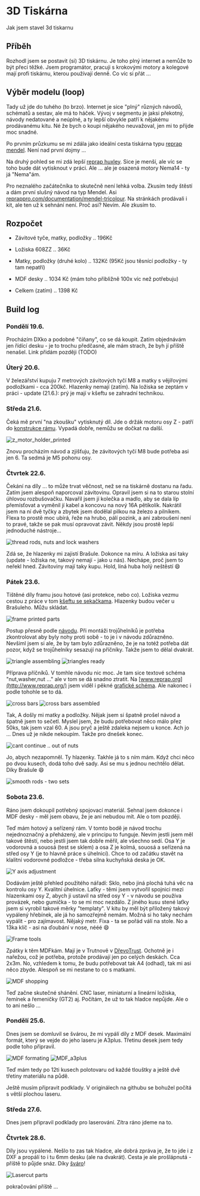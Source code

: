 # 3D Tiskárna

Jak jsem stavel 3d tiskarnu

## Příběh

Rozhodl jsem se postavit (si) 3D tiskárnu. Je toho plný internet a nemůže to být přeci těžké. Jsem programátor, pracuji s krokovými motory a kolegové mají profi tiskárnu, kterou používají denně. Co víc si přát ...

## Výběr modelu (loop)

Tady už jde do tuhého (to brzo). Internet je sice "plný" různých návodů, schématů a sestav, ale má to háček. Vývoj v segmentu je jaksi překotný, návody nedatované a neúplné, a ty lepší obvykle patří k nějakému prodávanému kitu. Né že bych o koupi nějakého neuvažoval, jen mi to přijde moc snadné.

Po prvním průzkumu se mi zdála jako ideální cesta tiskárna typu [reprap mendel](http://reprap.org/wiki/Mendel). Není nad první dojmy ...

Na druhý pohled se mi zdá lepší [reprap huxley](http://reprap.org/wiki/Huxley). Sice je menší, ale víc se toho bude dát vytisknout v práci. Ale ... ale je osazená motory Nema14 - ty já "Nema"ám.

Pro neznalého začátečníka to skutečně není lehká volba. Zkusím tedy štěstí a dám první slušný návod na typ Mendel. Asi [reprappro.com/documentation/mendel-tricolour](https://reprappro.com/documentation/mendel-tricolour/). Na stránkách prodávali i kit, ale ten už k sehnání není. Proč asi? Nevím. Ale zkusím to.

## Rozpočet
* Závitové tyče, matky, podložky .. 196Kč
* Ložiska 608ZZ .. 36Kč
* Matky, podložky (druhé kolo) .. 132Kč (95Kč jsou těsnící podložky - ty tam nepatří)
* MDF desky .. 1034 Kč (mám toho přibližně 100x víc než potřebuju)

* Celkem (zatím) .. 1398 Kč

## Build log

### Pondělí 19.6.
Procházím DXko a podobné "číňany", co se dá koupit. Zatím objednávám jen řídící desku - je to trochu předčasné, ale mám strach, že byh jí příště nenašel. Link přidám později (TODO)

### Úterý 20.6.
V železářství kupuju 7 metrových závitových tyčí M8 a matky s vějířovými podložkami - cca 200kč. Hlazenky nemají (zatím). Na ložiska se zeptám v práci - update (21.6.): prý je mají v kšeftu se zahradní technikou.

### Středa 21.6.
Čeká mě první "na zkoušku" vytisknutý díl. Jde o držák motoru osy Z - patří do [konstrukce rámu](https://reprappro.com/documentation/mendel-tricolour/frame-assembly/). Vypadá dobře, nemůžu se dočkat na další.

![z_motor_holder_printed](/img/z_motor_holder_printed.jpg)

Znovu procházím návod a zjišťuju, že závitových tyčí M8 bude potřeba asi jen 6. Ta sedmá je M5 pohonu osy.

### Čtvrtek 22.6.
Čekání na díly ... to může trvat věčnost, než se na tiskárně dostanu na řadu. Zatím jsem alespoň naporcoval závitovinu. Opravil jsem si na to starou stolní úhlovou rozbušovačku. Navařil jsem jí kolečka a madlo, aby se dala líp přemísťovat a vyměnil jí kabel a koncovu na nový 16A pětíkolík. Nakrátil jsem na ní dvě tyčky a zbytek jsem dodělal pilkou na železo a pilníkem. Flexa to prostě moc ubírá, řeže na hrubo, pálí pozink, a ani zabroušení není to pravé, takže se pak musí opravovat závit. Někdy jsou prostě lepší jednoduché nástroje...

![thread rods, nuts and lock washers](/img/thread_rods.jpg)

Zdá se, že hlazenky mi zajistí Brašule. Dokonce na míru. A ložiska asi taky (update - ložiska ne, takový nemají - jako u nás). Nechápe, proč jsem to neřekl hned. Závitoviny mají taky kupu. Hold, líná huba holý neštěstí :smile:

### Pátek 23.6.
Tištěné díly framu jsou hotové (asi protekce, nebo co). Ložiska vezmu cestou z práce v tom [kšeftu se sekačkama](www.agrico-sro.cz). Hlazenky budou večer u Brašuleho. Můžu skládat.

![frame printed parts](/img/frame_printed_parts.jpg)

Postup přesně podle [návodu](https://reprappro.com/documentation/mendel-tricolour/frame-assembly/). Při montáži trojůhelníků je potřeba zkontrolovat aby byly nohy proti sobě - to je i v návodu zdůrazněno. Nevšiml jsem si ale, že by tam bylo zdůrazněno, že je na totéž potřeba dát pozor, když se trojůhelníky sesazují na příčníky. Takže jsem to dělal dvakrát.

![triangle assembling](/img/one_triangle.jpg)
![triangles ready](/img/two_triangles.jpg)

Příprava příčníků. V tomhle návodu nic moc. Je tam sice textové schéma "nut,washer,nut ..." ale v tom se dá snadno ztratit. Na [www.reprap.org](http://www.reprap.org/) jsem viděl i pěkné [grafické schéma](http://reprap.org/wiki/File:Rear-rods.png). Ale nakonec i podle tohohle se to dá.

![cross bars](/img/cross_bars.jpg)
![cross bars assembled](/img/cross_bars_assembled.jpg)

Tak, A došly mi matky a podložky. Nějak jsem si špatně prošel návod a špatně jsem to sečetl. Myslel jsem, že budu potřebovat něco málo přez 50ks, tak jsem vzal 60. A jsou pryč a ještě zdaleka nejsem u konce. Ach jo ... Dnes už je nikde nekoupím. Takže pro dnešek konec.

![cant continue .. out of nuts](/img/out_of_nuts.jpg)

Jo, abych nezapomněl. Ty hlazenky. Takhle já to s ním mám. Když chci něco po dvou kusech, dodá toho dvě sady. Asi se mu s jednou nechtělo dělat. Díky Brašule :smile:

![smooth rods - two sets](/img/smooth_rods.jpg)

### Sobota 23.6.
Ráno jsem dokoupil potřebný spojovací materiál. Sehnal jsem dokonce i MDF desky - měl jsem obavu, že je ani nebudou mít. Ale o tom později.

Teď mám hotový a seřízený rám. V tomto bodě je návod trochu nejednoznačný a přeházený, ale v principu to funguje. Nevím jestli jsem měl takové štěstí, nebo jestli jsem tak dobře měřil, ale všechno sedí. Osa Y je vodorovná a souosá (test se sklem) a osa Z je kolmá, souosá a seřízená na střed osy Y (je to hlavně práce s úhelnicí). Chce to od začátku stavět na klalitní vodorovné podložce - třeba silna kuchyňská deska je OK.

![Y axis adjustment](/img/frame_adjust.jpg)

Dodávám ještě přehled použitého nářadí: Sklo, nebo jiná plochá tuhá věc na kontrolu osy Y. Kvalitní úhelnice. Laťky - těmi jsem vytvořil spojnici mezi hlazenkami osy Z, abych ji ustavil na střed osy Y - v návodu se používa provázek, nebo gumička - to se mi moc nezdálo. Z jiného kusu stené laťky jsem si vyrobil takové měrky "templaty". V kitu by měl být přiložený takový vypálený hřebínek, ale já ho samozřejmě nemám. Možná si ho taky nechám vypálit - pro zajímavost. Nějaký metr. Fixa - ta se pořád válí na stole. No a 13ka klíč - asi na ďoubání v nose, nééé :smile:

![Frame tools](/img/frame_tools.jpg)

Zpátky k těm MDFkám. Mají je v Trutnově v [DřevoTrust](http://www.drevotrust.cz/cz/). Ochotně je i nařežou, což je potřeba, protože prodávají jen po celých deskách. Cca 2x3m. No, vzhledem k tomu, že budu potřebovat tak A4 (odhad), tak mi asi něco zbyde. Alespoň se mi nestane to co s matkami.

![MDF shopping](/img/shoping_for_mdf.jpg)

Teď začne skutečné shánění. CNC laser, miniaturní a lineární ložiska, řemínek a řemeničky (GT2) aj. Počítám, že už to tak hladce nepůjde. Ale o to ani nešlo ...

### Pondělí 25.6.
Dnes jsem se domluvil se švárou, že mi vypálí díly z MDF desek. Maximální formát, který se vejde do jeho laseru je A3plus. Třetinu desek jsem tedy podle toho připravil.

![MDF formating](/img/mdf_formating.jpg)
![MDF_a3plus](/img/mdf_a3plus.jpg)

Teď mám tedy po 12ti kusech polotovaru od každé tlouštky a ještě dvě třetiny materiálu na půdě.

Ještě musím připravit podklady. V originálech na githubu se bohužel počítá s větší plochou laseru.

### Středa 27.6.
Dnes jsem připravil podklady pro laserování. Zítra ráno jdeme na to.

### Čtvrtek 28.6.
Díly jsou vypálené. Nešlo to zas tak hladce, ale dobrá zpráva je, že to jde i z DXF a propálí to i tu 6mm desku (ale na dvakrát). Cesta je ale prošlápnutá - příště to půjde snáz. Díky [šváro](http://www.razitkanachod.cz/)!

![Lasercut parts](/img/lasercut_parts.jpg)

pokračování příště ...

